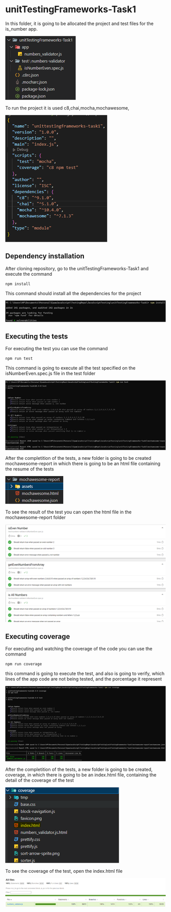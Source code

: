 # unitTestingFrameworks-Task1

In this folder, it is going to be allocated the project and test files for the is_number app.

![folderStructure][folderStructure]

To run the project it is used c8,chai,mocha,mochawesome,

![packageList][packageList]

## Dependency installation
After cloning repository, go to the unitTestingFrameworks-Task1 and execute the command

```
npm install
```

This command should install all the dependencies for the project

![installingDependencies][installingDependencies]

## Executing the tests
For executing the test you can use the command

```
npm run test
```

This command is going to execute all the test specified on the isNumberEven.spec.js file in the test folder

![runningTest][runningTest]

After the completition of the tests, a new folder is going to be created mochawesome-report in which there is going to be an html file containing the resume of the tests

![completeTest][completeTest]

To see the result of the test you can open the html file in the mochawesome-report folder

![reportTest][reportTest]

## Executing coverage
For executing and watching the coverage of the code you can use the command

```
npm run coverage
```

this command is going to execute the test, and also is going to verify, which lines of the app code are not being tested, and the porcentage it represent

![runningCoverage][runningCoverage]

After the completition of the tests, a new folder is going to be created, coverage, in which there is going to be an index.html file, containing the detail of the coverage of the test

![completeCoverage][completeCoverage]

To see the coverage of the test, open the index.html file

![reportCoverage][reportCoverage]

[folderStructure]: ../images/unitTestingFrameworks-Task1/ProjectStructure.png
[packageList]: ../images/unitTestingFrameworks-Task1/PackageList.png
[installingDependencies]: ../images/unitTestingFrameworks-Task1/InstallingDependencies.png

[runningTest]: ../images/unitTestingFrameworks-Task1/RunningTest.png
[completeTest]: ../images/unitTestingFrameworks-Task1/RunningTestResult.png
[reportTest]: ../images/unitTestingFrameworks-Task1/testIndexFile.png

[runningCoverage]: ../images/unitTestingFrameworks-Task1/RunningCoverage.png
[completeCoverage]: ../images/unitTestingFrameworks-Task1/completeCoverage.png
[reportCoverage]: ../images/unitTestingFrameworks-Task1/ReportCoverage.png